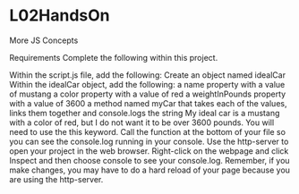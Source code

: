 # L02HandsOn
More JS Concepts

Requirements
Complete the following within this project.

Within the script.js file, add the following:
Create an object named idealCar
Within the idealCar object, add the following:
a name property with a value of mustang
a color property with a value of red
a weightInPounds property with a value of 3600
a method named myCar that takes each of the values, links them together and console.logs the string My ideal car is a mustang with a color of red, but I do not want it to be over 3600 pounds.
You will need to use the this keyword.
Call the function at the bottom of your file so you can see the console.log running in your console.
Use the http-server to open your project in the web browser.
Right-click on the webpage and click Inspect and then choose console to see your console.log.
Remember, if you make changes, you may have to do a hard reload of your page because you are using the http-server.
